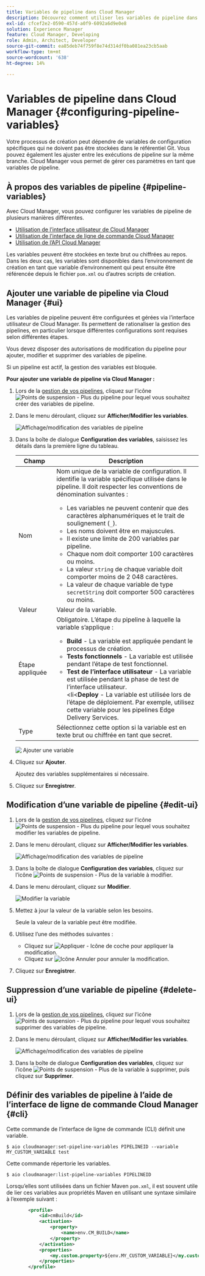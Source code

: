 ```yaml
---
title: Variables de pipeline dans Cloud Manager
description: Découvrez comment utiliser les variables de pipeline dans Cloud Manager pour gérer des variables de configuration spécifiques pour votre version.
exl-id: cfcef2e2-0590-457d-a0f9-6092a6d9e0e8
solution: Experience Manager
feature: Cloud Manager, Developing
role: Admin, Architect, Developer
source-git-commit: ea85deb74f759f8e74d314df0ba081ea23cb5aab
workflow-type: tm+mt
source-wordcount: '638'
ht-degree: 14%

---
```


# Variables de pipeline dans Cloud Manager {#configuring-pipeline-variables}

Votre processus de création peut dépendre de variables de configuration spécifiques qui ne doivent pas être stockées dans le référentiel Git. Vous pouvez également les ajuster entre les exécutions de pipeline sur la même branche. Cloud Manager vous permet de gérer ces paramètres en tant que variables de pipeline.

## À propos des variables de pipeline {#pipeline-variables}

Avec Cloud Manager, vous pouvez configurer les variables de pipeline de plusieurs manières différentes.

* [Utilisation de l’interface utilisateur de Cloud Manager](#ui)
* [Utilisation de l’interface de ligne de commande Cloud Manager](#cli)
* [Utilisation de l’API Cloud Manager](https://developer.adobe.com/experience-cloud/cloud-manager/reference/api/#tag/Variables/operation/getPipelineVariables)

Les variables peuvent être stockées en texte brut ou chiffrées au repos. Dans les deux cas, les variables sont disponibles dans l’environnement de création en tant que variable d’environnement qui peut ensuite être référencée depuis le fichier `pom.xml` ou d’autres scripts de création.

## Ajouter une variable de pipeline via Cloud Manager {#ui}

Les variables de pipeline peuvent être configurées et gérées via l’interface utilisateur de Cloud Manager. Ils permettent de rationaliser la gestion des pipelines, en particulier lorsque différentes configurations sont requises selon différentes étapes.

Vous devez disposer des autorisations de modification du pipeline pour ajouter, modifier et supprimer des variables de pipeline.

Si un pipeline est actif, la gestion des variables est bloquée.

**Pour ajouter une variable de pipeline via Cloud Manager :**

1. Lors de la [gestion de vos pipelines](/help/implementing/cloud-manager/configuring-pipelines/managing-pipelines.md), cliquez sur l’icône ![Points de suspension - Plus](https://spectrum.adobe.com/static/icons/workflow_18/Smock_More_18_N.svg) du pipeline pour lequel vous souhaitez créer des variables de pipeline.

1. Dans le menu déroulant, cliquez sur **Afficher/Modifier les variables**.

   ![Affichage/modification des variables de pipeline](/help/implementing/cloud-manager/assets/pipeline-variables-view-edit.png)

1. Dans la boîte de dialogue **Configuration des variables**, saisissez les détails dans la première ligne du tableau.

   | Champ | Description |
   | --- | --- |
   | Nom | Nom unique de la variable de configuration. Il identifie la variable spécifique utilisée dans le pipeline. Il doit respecter les conventions de dénomination suivantes :<ul><li>Les variables ne peuvent contenir que des caractères alphanumériques et le trait de soulignement (`_`).</li><li>Les noms doivent être en majuscules.</li><li>Il existe une limite de 200 variables par pipeline.</li><li>Chaque nom doit comporter 100 caractères ou moins.</li><li>La valeur `string` de chaque variable doit comporter moins de 2 048 caractères.</li><li>La valeur de chaque variable de type `secretString` doit comporter 500 caractères ou moins.</li></ul> |
   | Valeur | Valeur de la variable. |
   | Étape appliquée | Obligatoire. L’étape du pipeline à laquelle la variable s’applique :<ul><li>**Build** - La variable est appliquée pendant le processus de création.</li><li>**Tests fonctionnels** - La variable est utilisée pendant l’étape de test fonctionnel.</li><li>**Test de l’interface utilisateur** - La variable est utilisée pendant la phase de test de l’interface utilisateur.</li>&lt;li&lt;**Deploy** - La variable est utilisée lors de l’étape de déploiement. Par exemple, utilisez cette variable pour les pipelines Edge Delivery Services.</li></ul> |
   | Type | Sélectionnez cette option si la variable est en texte brut ou chiffrée en tant que secret. |

   ![&#x200B; Ajouter une variable &#x200B;](/help/implementing/cloud-manager/assets/pipeline-variables-add-variable.png)

1. Cliquez sur **Ajouter**.

   Ajoutez des variables supplémentaires si nécessaire.

1. Cliquez sur **Enregistrer**.

## Modification d’une variable de pipeline {#edit-ui}

1. Lors de la [gestion de vos pipelines](/help/implementing/cloud-manager/configuring-pipelines/managing-pipelines.md), cliquez sur l’icône ![Points de suspension - Plus](https://spectrum.adobe.com/static/icons/workflow_18/Smock_More_18_N.svg) du pipeline pour lequel vous souhaitez modifier les variables de pipeline.

1. Dans le menu déroulant, cliquez sur **Afficher/Modifier les variables**.

   ![Affichage/modification des variables de pipeline](/help/implementing/cloud-manager/assets/pipeline-variables-view-edit.png)

1. Dans la boîte de dialogue **Configuration des variables**, cliquez sur l’icône ![Points de suspension - Plus](https://spectrum.adobe.com/static/icons/workflow_18/Smock_More_18_N.svg) de la variable à modifier.

1. Dans le menu déroulant, cliquez sur **Modifier**.

   ![Modifier la variable](/help/implementing/cloud-manager/assets/pipeline-variables-edit.png)

1. Mettez à jour la valeur de la variable selon les besoins.

   Seule la valeur de la variable peut être modifiée.

1. Utilisez l’une des méthodes suivantes :

   * Cliquez sur ![Appliquer - Icône de coche](https://spectrum.adobe.com/static/icons/workflow_18/Smock_Checkmark_18_N.svg) pour appliquer la modification.
   * Cliquez sur ![Icône Annuler](https://spectrum.adobe.com/static/icons/workflow_18/Smock_Undo_18_N.svg) pour annuler la modification.

1. Cliquez sur **Enregistrer**.


## Suppression d’une variable de pipeline {#delete-ui}

1. Lors de la [gestion de vos pipelines](/help/implementing/cloud-manager/configuring-pipelines/managing-pipelines.md), cliquez sur l’icône ![Points de suspension - Plus](https://spectrum.adobe.com/static/icons/workflow_18/Smock_More_18_N.svg) du pipeline pour lequel vous souhaitez supprimer des variables de pipeline.

1. Dans le menu déroulant, cliquez sur **Afficher/Modifier les variables**.

   ![Affichage/modification des variables de pipeline](/help/implementing/cloud-manager/assets/pipeline-variables-view-edit.png)

1. Dans la boîte de dialogue **Configuration des variables**, cliquez sur l’icône ![Points de suspension - Plus](https://spectrum.adobe.com/static/icons/workflow_18/Smock_More_18_N.svg) de la variable à supprimer, puis cliquez sur **Supprimer**.

## Définir des variables de pipeline à l’aide de l’interface de ligne de commande Cloud Manager {#cli}

Cette commande de l’interface de ligne de commande (CLI) définit une variable.

```shell
$ aio cloudmanager:set-pipeline-variables PIPELINEID --variable MY_CUSTOM_VARIABLE test
```

Cette commande répertorie les variables.

```shell
$ aio cloudmanager:list-pipeline-variables PIPELINEID
```

Lorsqu’elles sont utilisées dans un fichier Maven `pom.xml`, il est souvent utile de lier ces variables aux propriétés Maven en utilisant une syntaxe similaire à l’exemple suivant :

```xml
        <profile>
            <id>cmBuild</id>
            <activation>
                <property>
                    <name>env.CM_BUILD</name>
                </property>
            </activation>
            <properties>
                <my.custom.property>${env.MY_CUSTOM_VARIABLE}</my.custom.property> 
            </properties>
        </profile>
```
